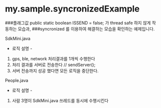 # my.sample.syncronizedExample


###플래그값 	public static boolean ISSEND = false; 가 thread safe 하지 않게 작동하는 모습과,
###syncronized 를 이용하여 해결하는 모습을 확인하는 예제입니다.

SdkMini.java
- 로직 설명 - 
1. gps, ble, network 처리결과를 1개씩 수행한다
2. 처리 결과를 서버로 전송한다 // sendServer();
3. 서버 전송까지 성공 했다면 모든 로직을 중단한다.



People.java
- 로직 설명 - 
1. 사람 3명이 SdkMini.java 쓰레드를 동시에 수행시킨다



